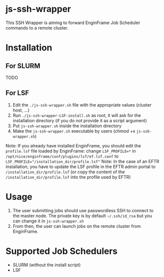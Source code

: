 # js-ssh-wrapper

This SSH Wrapper is aiming to forward EnginFrame Job Scheduler commands to a remote cluster.

# Installation

## For SLURM

TODO

## For LSF

1. Edit the `./js-ssh-wrapper.sh` file with the appropriate values (cluster host, ...)
2. Run `./js-ssh-wrapper-LSF-install.sh` as root, it will ask for the installation directory (if you do not provide it as a script argument)
3. Put `js-ssh-wrapper.sh` inside the installation directory
4. Make the `js-ssh-wrapper.sh` executable by users (chmod +x `js-ssh-wrapper.sh`)

Note: If you already have installed EnginFrame, you should edit the `profile.lsf` file loaded by EnginFrame:
change `LSF_PROFILE=*` in `/opt/nice/enginframe/conf/plugins/lsf/ef.lsf.conf` to `LSF_PROFILE="/installation_dir/profile.lsf"`
Note: In the case of an EFTR installation, you have to update the LSF profile in the EFTR admin portal to `/installation_dir/profile.lsf` (or copy the content of the `/installation_dir/profile.lsf` into the profile used by EFTR)

# Usage

1. The user submitting jobs should use passwordless SSH to connect to the master node. The private key is by default `~/.ssh/id_rsa` but you can change it in `js-ssh-wrapper.sh`
2. From then, the user can launch jobs on the remote cluster from EnginFrame.

# Supported Job Schedulers

- SLURM (without the install script)
- LSF
